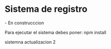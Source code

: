 <h1>Sistema de registro</h1>
- En construcccion

Para ejecutar el sistema debes poner:
npm install


sistemna actualizacion 2
